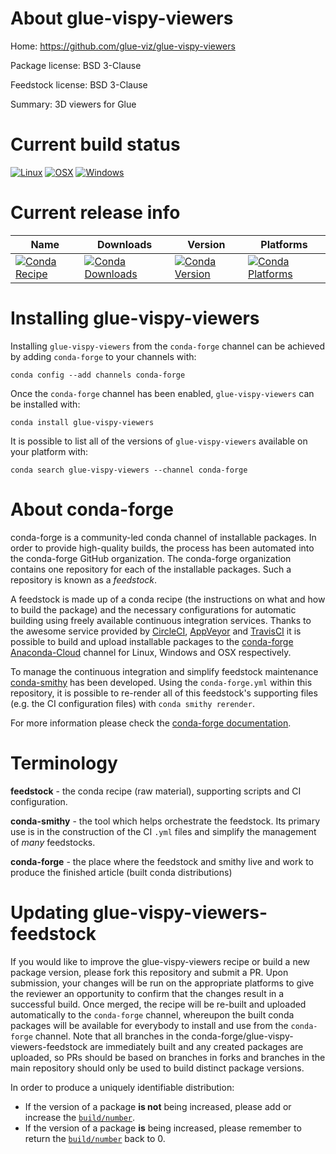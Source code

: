 About glue-vispy-viewers
========================

Home: https://github.com/glue-viz/glue-vispy-viewers

Package license: BSD 3-Clause

Feedstock license: BSD 3-Clause

Summary: 3D viewers for Glue



Current build status
====================

[![Linux](https://img.shields.io/circleci/project/github/conda-forge/glue-vispy-viewers-feedstock/master.svg?label=Linux)](https://circleci.com/gh/conda-forge/glue-vispy-viewers-feedstock)
[![OSX](https://img.shields.io/travis/conda-forge/glue-vispy-viewers-feedstock/master.svg?label=macOS)](https://travis-ci.org/conda-forge/glue-vispy-viewers-feedstock)
[![Windows](https://img.shields.io/appveyor/ci/conda-forge/glue-vispy-viewers-feedstock/master.svg?label=Windows)](https://ci.appveyor.com/project/conda-forge/glue-vispy-viewers-feedstock/branch/master)

Current release info
====================

| Name | Downloads | Version | Platforms |
| --- | --- | --- | --- |
| [![Conda Recipe](https://img.shields.io/badge/recipe-glue--vispy--viewers-green.svg)](https://anaconda.org/conda-forge/glue-vispy-viewers) | [![Conda Downloads](https://img.shields.io/conda/dn/conda-forge/glue-vispy-viewers.svg)](https://anaconda.org/conda-forge/glue-vispy-viewers) | [![Conda Version](https://img.shields.io/conda/vn/conda-forge/glue-vispy-viewers.svg)](https://anaconda.org/conda-forge/glue-vispy-viewers) | [![Conda Platforms](https://img.shields.io/conda/pn/conda-forge/glue-vispy-viewers.svg)](https://anaconda.org/conda-forge/glue-vispy-viewers) |

Installing glue-vispy-viewers
=============================

Installing `glue-vispy-viewers` from the `conda-forge` channel can be achieved by adding `conda-forge` to your channels with:

```
conda config --add channels conda-forge
```

Once the `conda-forge` channel has been enabled, `glue-vispy-viewers` can be installed with:

```
conda install glue-vispy-viewers
```

It is possible to list all of the versions of `glue-vispy-viewers` available on your platform with:

```
conda search glue-vispy-viewers --channel conda-forge
```


About conda-forge
=================

conda-forge is a community-led conda channel of installable packages.
In order to provide high-quality builds, the process has been automated into the
conda-forge GitHub organization. The conda-forge organization contains one repository
for each of the installable packages. Such a repository is known as a *feedstock*.

A feedstock is made up of a conda recipe (the instructions on what and how to build
the package) and the necessary configurations for automatic building using freely
available continuous integration services. Thanks to the awesome service provided by
[CircleCI](https://circleci.com/), [AppVeyor](http://www.appveyor.com/)
and [TravisCI](https://travis-ci.org/) it is possible to build and upload installable
packages to the [conda-forge](https://anaconda.org/conda-forge)
[Anaconda-Cloud](http://docs.anaconda.org/) channel for Linux, Windows and OSX respectively.

To manage the continuous integration and simplify feedstock maintenance
[conda-smithy](http://github.com/conda-forge/conda-smithy) has been developed.
Using the ``conda-forge.yml`` within this repository, it is possible to re-render all of
this feedstock's supporting files (e.g. the CI configuration files) with ``conda smithy rerender``.

For more information please check the [conda-forge documentation](https://conda-forge.org/docs/).

Terminology
===========

**feedstock** - the conda recipe (raw material), supporting scripts and CI configuration.

**conda-smithy** - the tool which helps orchestrate the feedstock.
                   Its primary use is in the construction of the CI ``.yml`` files
                   and simplify the management of *many* feedstocks.

**conda-forge** - the place where the feedstock and smithy live and work to
                  produce the finished article (built conda distributions)


Updating glue-vispy-viewers-feedstock
=====================================

If you would like to improve the glue-vispy-viewers recipe or build a new
package version, please fork this repository and submit a PR. Upon submission,
your changes will be run on the appropriate platforms to give the reviewer an
opportunity to confirm that the changes result in a successful build. Once
merged, the recipe will be re-built and uploaded automatically to the
`conda-forge` channel, whereupon the built conda packages will be available for
everybody to install and use from the `conda-forge` channel.
Note that all branches in the conda-forge/glue-vispy-viewers-feedstock are
immediately built and any created packages are uploaded, so PRs should be based
on branches in forks and branches in the main repository should only be used to
build distinct package versions.

In order to produce a uniquely identifiable distribution:
 * If the version of a package **is not** being increased, please add or increase
   the [``build/number``](http://conda.pydata.org/docs/building/meta-yaml.html#build-number-and-string).
 * If the version of a package **is** being increased, please remember to return
   the [``build/number``](http://conda.pydata.org/docs/building/meta-yaml.html#build-number-and-string)
   back to 0.